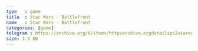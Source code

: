 ```yaml
---
type   : game
title  : Star Wars - Battlefront
name   : Star Wars - Battlefront
categories: [game]
telegram : https://archive.org/6/items/httpsarchive.orgdetailsps2usaredump3/Star%20Wars%20-%20Battlefront.7z
size: 1.3 GB
---
```



